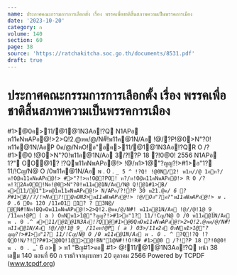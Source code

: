 ```yaml
---
name: ประกาศคณะกรรมการการเลือกตั้ง เรื่อง พรรคเพื่อชาติสิ้นสภาพความเป็นพรรคการเมือง
date: '2023-10-20'
category: ก
volume: 140
section: 60
page: 38
source: 'https://ratchakitcha.soc.go.th/documents/8531.pdf'
draft: true
---
```


# ประกาศคณะกรรมการการเลือกตั้ง เรื่อง พรรคเพื่อชาติสิ้นสภาพความเป็นพรรคการเมือง

#1>@0ค>11/@1@1N3Aอ!?Q N1APอ พ11คNพAPอ@!>2>Q!2.@พค/@/N#็!พ11ค@1N/Aอ !@/?P!@0>N"?0!พ11ค@1N/AอP 0ค/@/NหO!อ"อค>11/@1@1N3Aอ!?QR O /?#1>@0 !@0>N"?0!พ11ค@1N/Aอ 3/?!?P 18 ?!0@0! 2556 N1APอ 1?" OO@1? !?Qพ11คNพAPอ@!> !@/พ1>1@"?ญญ?!>#1>อ"1? 11/!Cญ/N@ O /0พ11ค@1N/Aอ พ . 0 . `_ 5 ^ !?Q! !@0N/2! พ1ห//@ 1อห?/ห!O@พ11คNพAPอ@!> #>"?!>ห!O@?PO! ห?/ห!O@พ11คNพAPอ@!> R O /?ห!?2AอOO!Nอ!@0>N"?0!พ11ค@1N/Aอ/N@ Q!@1#1>B/ค>11/@1"1>ห@1พ11คNพAPอ@!> N/APอ/?!?P 30 พ21.@ค/ `_` 6 ?P#1>B//?/!>Nอ?!์QหON3>พ11คNพAPอ@!> !@/Oอ"?ค?"พ11คNพAPอ@!> พ . 0 . `_` 6 Oอ 120 /11คO1 1? ? 3N@/ @N#็!Nห!BQหOพ11คNพAPอ@!>2>Q!2.@พค/@/N#็! พ11ค@1N/Aอ !@//@!1@ 9_ /11คห!@P ( a ) OหNพ1>1@"?ญญ?!>#1>อ"1? 11/!Cญ/N@ O /0 พ11ค@1N/Aอ พ . 0 . `_`^ ค>11/@1@1N3Aอ!?Q@#1>@0QหOพ11คNพAPอ@!>2>Q!2.@พค/@/N#็!พ11ค@1N/Aอ !@//@!1@ 9_ /11คห!@P ( a ) O3>/11ค2อ OหNพ1>1@"?ญญ?!>#1>อ"1? 11/!Cญ/N@ O /0 พ11ค@1N/Aอ พ . 0 . `_`^ ?Q!?Q !?QO!N/?!?P#1>@0Q!1@>@!BN"1@N#็!!O!R# #1>@0  /?!?P 18 ?!0@0! พ . 0 . `_` 6 อ> > พ1 "Bญ#1>คอ #1> @!11/@1@1N3Aอ!?Q หน้า 38 เลม 140 ตอนที่ 60 ก ราชกิจจานุเบกษา 20 ตุลาคม 2566 Powered by TCPDF (www.tcpdf.org)
